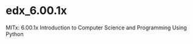 edx_6.00.1x
===========

MITx: 6.00.1x Introduction to Computer Science and Programming Using Python
